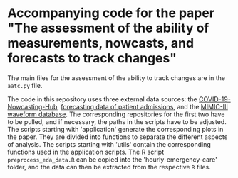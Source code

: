 # Accompanying code for the paper "The assessment of the ability of measurements, nowcasts, and forecasts to track changes"

The main files for the assessment of the ability to track changes are in the `aatc.py` file.

The code in this repository uses three external data sources: the [COVID-19-Nowcasting-Hub](https://github.com/KITmetricslab/hospitalization-nowcast-hub/), [forecasting data of patient admissions](https://github.com/bahmanrostamitabar/hourly-emergency-care), and the [MIMIC-III waveform database](https://physionet.org/content/mimic3wdb/1.0/).
The corresponding repositories for the first two have to be pulled, and if necessary, the paths in the scripts have to be adjusted.
The scripts starting with 'application' generate the corresponding plots in the paper. 
They are divided into functions to separate the different aspects of analysis.
The scripts starting with 'utils' contain the corresponding functions used in the application scripts.
The R script `preprocess_eda_data.R` can be copied into the 'hourly-emergency-care' folder, and the data can then be extracted from the respective `R` files.
